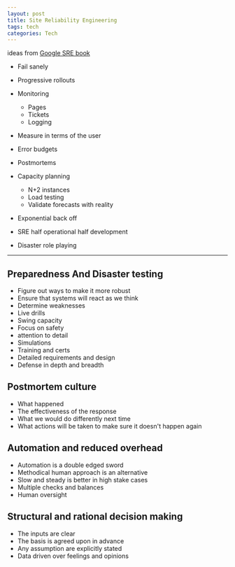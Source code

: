 ```yaml
---
layout: post
title: Site Reliability Engineering 
tags: tech
categories: Tech
--- 
```


ideas from [Google SRE book](https://landing.google.com/sre/sre-book/toc/index.html)


* Fail sanely 

* Progressive rollouts 

* Monitoring

    * Pages 
    * Tickets 
    * Logging 

* Measure in terms of the user 

* Error budgets 

* Postmortems 

* Capacity planning 
    * N+2 instances 
    * Load testing 
    * Validate forecasts with reality

* Exponential back off 
* SRE half operational half development 
* Disaster role playing 


---

## Preparedness And Disaster testing 
* Figure out ways to make it more robust
* Ensure that systems will react as we think 
* Determine weaknesses
* Live drills 
* Swing capacity
* Focus on safety
* attention to detail 
* Simulations
* Training and certs 
* Detailed requirements and design 
* Defense in depth and breadth 

## Postmortem culture
* What happened
* The effectiveness of the response 
* What we would do differently next time 
* What actions will be taken to make sure it doesn't happen again

## Automation and reduced overhead
* Automation is a double edged sword
* Methodical human approach is an alternative
* Slow and steady is better in high stake cases
* Multiple checks and balances 
* Human oversight 

## Structural and rational decision making 
* The inputs are clear
* The basis is agreed upon in advance 
* Any assumption are explicitly stated 
* Data driven over feelings and opinions
